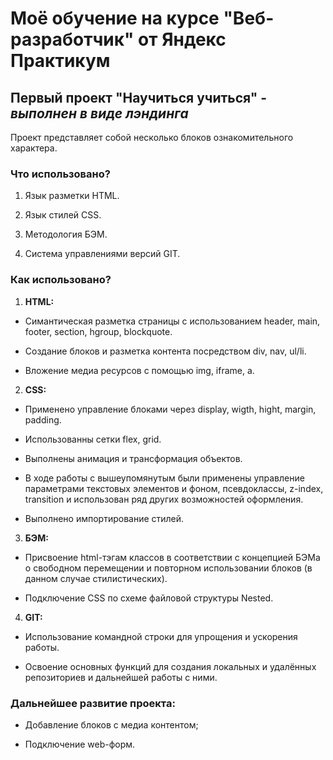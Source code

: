 # Моё обучение на курсе **"Веб-разработчик"** от **Яндекс Практикум**

## Первый проект **"Научиться учиться"** - *выполнен в виде лэндинга*

Проект представляет собой несколько блоков ознакомительного характера.

### Что использовано?

1. Язык разметки HTML.

2. Язык стилей CSS.

3. Методология БЭМ.

4. Система управлениями версий  GIT.

### Как использовано?

1. **HTML:**

* Симантическая разметка страницы с использованием header, main, footer, section, hgroup, blockquote.

* Создание блоков и разметка контента посредством div, nav, ul/li.

* Вложение медиа ресурсов с помощью img, iframe, a.

2. **CSS:**

* Примененo управление блоками через display, wigth, hight, margin, padding.

* Использованны сетки flex, grid.

* Выполнены анимация и трансформация объектов.

* В ходе работы с вышеупомянутым были применены управление параметрами текстовых элементов и фоном, псевдоклассы, z-index, transition и использован ряд других возможностей оформления.

* Выполнено импортирование стилей.

3. **БЭМ:**

* Присвоение html-тэгам классов в соответствии с концепцией БЭМа о свободном перемещении и повторном использовании блоков (в данном случае стилистических).

* Подключение CSS по схеме файловой структуры Nested.

4. **GIT:**

*  Использование командной строки для упрощения и ускорения работы.

* Освоение основных функций для создания локальных и удалённых репозиториев и дальнейшей работы с ними.

### Дальнейшее развитие проекта:

* Добавление блоков с медиа контентом;

* Подключение web-форм.